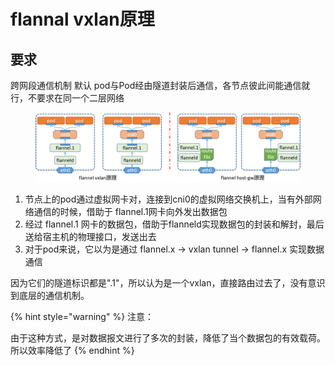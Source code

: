 # flannal vxlan原理

## 要求

跨网段通信机制 默认 pod与Pod经由隧道封装后通信，各节点彼此间能通信就行，不要求在同一个二层网络

<figure><img src="../../../../../../.gitbook/assets/image (231).png" alt=""><figcaption></figcaption></figure>

1. 节点上的pod通过虚拟网卡对，连接到cni0的虚拟网络交换机上，当有外部网络通信的时候，借助于 flannel.1网卡向外发出数据包
2. 经过 flannel.1 网卡的数据包，借助于flanneld实现数据包的封装和解封，最后送给宿主机的物理接口，发送出去
3. 对于pod来说，它以为是通过 flannel.x -> vxlan tunnel -> flannel.x 实现数据通信

因为它们的隧道标识都是".1"，所以认为是一个vxlan，直接路由过去了，没有意识到底层的通信机制。

{% hint style="warning" %}
注意：

由于这种方式，是对数据报文进行了多次的封装，降低了当个数据包的有效载荷。所以效率降低了
{% endhint %}

